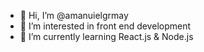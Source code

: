 - 👋 Hi, I’m @amanuielgrmay
- 👀 I’m interested in front end development 
- 🌱 I’m currently learning React.js & Node.js

